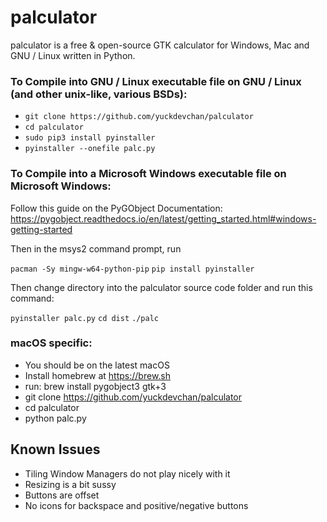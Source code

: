 # palculator

palculator is a free & open-source GTK calculator for Windows, Mac and GNU / Linux written in Python.

### To Compile into GNU / Linux executable file on GNU / Linux (and other unix-like, various BSDs):

- `git clone https://github.com/yuckdevchan/palculator`
- `cd palculator`
- `sudo pip3 install pyinstaller`
- `pyinstaller --onefile palc.py`

### To Compile into a Microsoft Windows executable file on Microsoft Windows:

Follow this guide on the PyGObject Documentation: https://pygobject.readthedocs.io/en/latest/getting_started.html#windows-getting-started

Then in the msys2 command prompt, run 

`pacman -Sy mingw-w64-python-pip`
`pip install pyinstaller`

Then change directory into the palculator source code folder and run this command:

`pyinstaller palc.py`
`cd dist`
`./palc`

### macOS specific:
- You should be on the latest macOS
- Install homebrew at https://brew.sh
- run: brew install pygobject3 gtk+3
- git clone https://github.com/yuckdevchan/palculator
- cd palculator
- python palc.py

## Known Issues

- Tiling Window Managers do not play nicely with it
- Resizing is a bit sussy
- Buttons are offset
- No icons for backspace and positive/negative buttons
